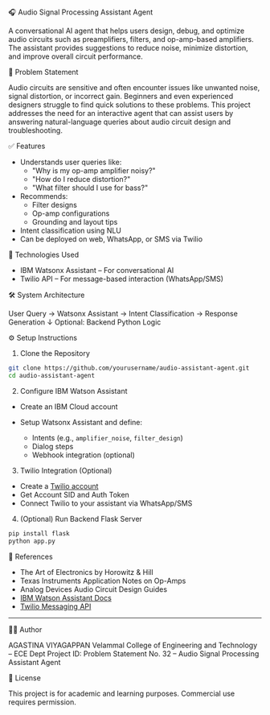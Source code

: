 🎧 Audio Signal Processing Assistant Agent

A conversational AI agent that helps users design, debug, and optimize audio circuits such as preamplifiers, filters, and op-amp-based amplifiers. The assistant provides suggestions to reduce noise, minimize distortion, and improve overall circuit performance.

 📌 Problem Statement

Audio circuits are sensitive and often encounter issues like unwanted noise, signal distortion, or incorrect gain. Beginners and even experienced designers struggle to find quick solutions to these problems. This project addresses the need for an interactive agent that can assist users by answering natural-language queries about audio circuit design and troubleshooting.

 ✅ Features

- Understands user queries like:
  - "Why is my op-amp amplifier noisy?"
  - "How do I reduce distortion?"
  - "What filter should I use for bass?"
- Recommends:
  - Filter designs
  - Op-amp configurations
  - Grounding and layout tips
- Intent classification using NLU
- Can be deployed on web, WhatsApp, or SMS via Twilio

 🚀 Technologies Used

- IBM Watsonx Assistant – For conversational AI  
- Twilio API – For message-based interaction (WhatsApp/SMS)  

🛠️ System Architecture

User Query → Watsonx Assistant → Intent Classification → Response Generation
↓
Optional: Backend Python Logic

⚙️ Setup Instructions

1. Clone the Repository

```bash
git clone https://github.com/yourusername/audio-assistant-agent.git
cd audio-assistant-agent
````

 2. Configure IBM Watson Assistant

* Create an IBM Cloud account
* Setup Watsonx Assistant and define:

  * Intents (e.g., `amplifier_noise`, `filter_design`)
  * Dialog steps
  * Webhook integration (optional)

 3. Twilio Integration (Optional)

* Create a [Twilio account](https://www.twilio.com/)
* Get Account SID and Auth Token
* Connect Twilio to your assistant via WhatsApp/SMS

 4. (Optional) Run Backend Flask Server

```bash
pip install flask
python app.py
```

🧾 References

* The Art of Electronics by Horowitz & Hill
* Texas Instruments Application Notes on Op-Amps
* Analog Devices Audio Circuit Design Guides
* [IBM Watson Assistant Docs](https://www.ibm.com/cloud/watson-assistant)
* [Twilio Messaging API](https://www.twilio.com/docs)

---

 🙋‍♀️ Author

AGASTINA VIYAGAPPAN
Velammal College of Engineering and Technology – ECE Dept
Project ID: Problem Statement No. 32 – Audio Signal Processing Assistant Agent


 📄 License

This project is for academic and learning purposes. Commercial use requires permission.


